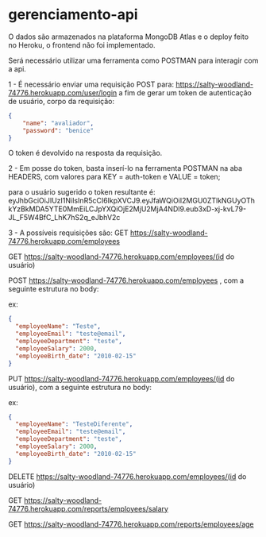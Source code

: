 
# gerenciamento-api

O dados são armazenados na plataforma MongoDB Atlas e o deploy feito no Heroku, o frontend não foi implementado.

Será necessário utilizar uma ferramenta como POSTMAN para interagir com a api.

1 - É necessário enviar uma requisição POST para: 
https://salty-woodland-74776.herokuapp.com/user/login
a fim de gerar um token de autenticação de usuário, corpo da requisição:
```json
{
    "name": "avaliador",
    "password": "benice"
}
```
O token é devolvido na resposta da requisição.

2 - Em posse do token, basta inserí-lo na ferramenta POSTMAN na aba HEADERS, com valores para KEY = auth-token
e VALUE = token; 

para o usuário sugerido o token resultante é: 
eyJhbGciOiJIUzI1NiIsInR5cCI6IkpXVCJ9.eyJfaWQiOiI2MGU0ZTlkNGUyOThkYzBkMDA5YTE0MmEiLCJpYXQiOjE2MjU2MjA4NDl9.eub3xD-xj-kvL79-JL_F5W4BfC_LhK7hS2q_eJbhV2c

3 - A possíveis requisições são:
GET https://salty-woodland-74776.herokuapp.com/employees

GET https://salty-woodland-74776.herokuapp.com/employees/(id do usuário)

POST https://salty-woodland-74776.herokuapp.com/employees , com a seguinte estrutura no body:

  ex: 
  ```json
  {
    "employeeName": "Teste",
    "employeeEmail": "teste@email",
    "employeeDepartment": "teste",
    "employeeSalary": 2000,
    "employeeBirth_date": "2010-02-15"
  }
  ```
PUT https://salty-woodland-74776.herokuapp.com/employees/(id do usuário), com a seguinte estrutura no body:

  ex:
  ```json
  {
    "employeeName": "TesteDiferente",
    "employeeEmail": "teste@email",
    "employeeDepartment": "teste",
    "employeeSalary": 2000,
    "employeeBirth_date": "2010-02-15"
  }
  ```
  DELETE https://salty-woodland-74776.herokuapp.com/employees/(id do usuário)
  
  GET https://salty-woodland-74776.herokuapp.com/reports/employees/salary
  
  GET https://salty-woodland-74776.herokuapp.com/reports/employees/age
